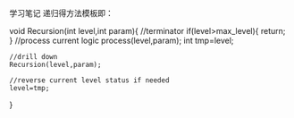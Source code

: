 学习笔记
递归得方法模板即：

void Recursion(int level,int param){
	//terminator
	if(level>max_level){
		return;
	}
	//process current logic
	process(level,param);
	int tmp=level;

	//drill down
	Recursion(level,param);

	//reverse current level status if needed
	level=tmp;
}